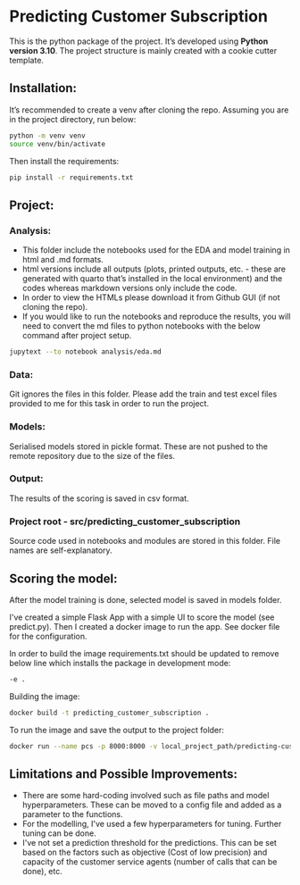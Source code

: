 # Predicting Customer Subscription

This is the python package of the project. It’s developed using **Python version 3.10**. 
The project structure is mainly created with a cookie cutter template.

## Installation:

It’s recommended to create a venv after cloning the repo. Assuming you are in the project directory, run below:

```sh
python -m venv venv
source venv/bin/activate
```

Then install the requirements:

```sh
pip install -r requirements.txt
```

## Project:

### Analysis: 

* This folder include the notebooks used for the EDA and model training in html and .md formats. 
* html versions include all outputs (plots, printed outputs, etc. - these are generated with quarto that’s installed in the local environment) and the codes whereas markdown versions only include the code. 
* In order to view the HTMLs please download it from Github GUI (if not cloning the repo). 
* If you would like to run the notebooks and reproduce the results, you will need to convert the md files to python notebooks with the below command after project setup.

```sh
jupytext --to notebook analysis/eda.md
```

### Data:

Git ignores the files in this folder. Please add the train and test excel files provided to me for this task in order to run the project.

### Models:

Serialised models stored in pickle format. These are not pushed to the remote repository due to the size of the files. 

### Output:

The results of the scoring is saved in csv format.

### Project root - src/predicting_customer_subscription

Source code used in notebooks and modules are stored in this folder. File names are self-explanatory.

## Scoring the model:
After the model training is done, selected model is saved in models folder. 

I've created a simple Flask App with a simple UI to score the model (see predict.py). 
Then I created a docker image to run the app. See docker file for the configuration.

In order to build the image requirements.txt should be updated to remove below line which installs the package in development mode:

```sh
-e .
```
Building the image:

```sh
docker build -t predicting_customer_subscription . 
```

To run the image and save the output to the project folder:

```sh
docker run --name pcs -p 8000:8000 -v local_project_path/predicting-customer-subscription/output:/app/output -it predicting_customer_subscription
```

## Limitations and Possible Improvements:
* There are some hard-coding involved such as file paths and model hyperparameters. These can be moved to a config file and added as a parameter to the functions.
* For the modelling, I've used a few hyperparameters for tuning. Further tuning can be done.
* I've not set a prediction threshold for the predictions. This can be set based on the factors such as objective (Cost of low precision) and capacity of the customer service agents (number of calls that can be done), etc.
